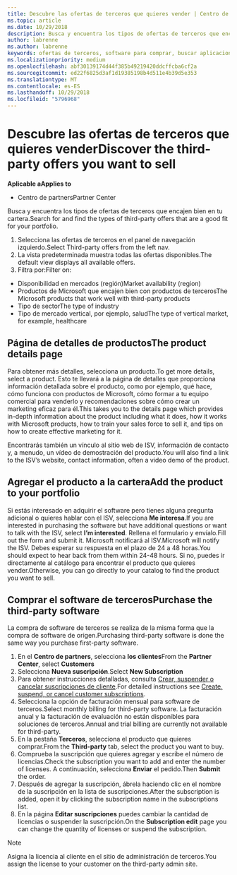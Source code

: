 ```yaml
---
title: Descubre las ofertas de terceros que quieres vender | Centro de partners
ms.topic: article
ms.date: 10/29/2018
description: Busca y encuentra los tipos de ofertas de terceros que encajen bien en tu cartera.
author: labrenne
ms.author: labrenne
keywords: ofertas de terceros, software para comprar, buscar aplicaciones de terceros
ms.localizationpriority: medium
ms.openlocfilehash: abf30139174d44f385b49219420ddcffcba6cf2a
ms.sourcegitcommit: ed22f6825d3af1d19385198b4d511e4b39d5e353
ms.translationtype: MT
ms.contentlocale: es-ES
ms.lasthandoff: 10/29/2018
ms.locfileid: "5796968"
---
```

# <a name="discover-the-third-party-offers-you-want-to-sell"></a><span data-ttu-id="261f0-104">Descubre las ofertas de terceros que quieres vender</span><span class="sxs-lookup"><span data-stu-id="261f0-104">Discover the third-party offers you want to sell</span></span>

**<span data-ttu-id="261f0-105">Aplicable a</span><span class="sxs-lookup"><span data-stu-id="261f0-105">Applies to</span></span>**

-  <span data-ttu-id="261f0-106">Centro de partners</span><span class="sxs-lookup"><span data-stu-id="261f0-106">Partner Center</span></span>

<span data-ttu-id="261f0-107">Busca y encuentra los tipos de ofertas de terceros que encajen bien en tu cartera.</span><span class="sxs-lookup"><span data-stu-id="261f0-107">Search for and find the types of third-party offers that are a good fit for your portfolio.</span></span> 

1.  <span data-ttu-id="261f0-108">Selecciona las ofertas de terceros en el panel de navegación izquierdo.</span><span class="sxs-lookup"><span data-stu-id="261f0-108">Select Third-party offers from the left nav.</span></span> 
2.  <span data-ttu-id="261f0-109">La vista predeterminada muestra todas las ofertas disponibles.</span><span class="sxs-lookup"><span data-stu-id="261f0-109">The default view displays all available offers.</span></span> 
3.  <span data-ttu-id="261f0-110">Filtra por:</span><span class="sxs-lookup"><span data-stu-id="261f0-110">Filter on:</span></span>

- <span data-ttu-id="261f0-111">Disponibilidad en mercados (región)</span><span class="sxs-lookup"><span data-stu-id="261f0-111">Market availability (region)</span></span>
- <span data-ttu-id="261f0-112">Productos de Microsoft que encajen bien con productos de terceros</span><span class="sxs-lookup"><span data-stu-id="261f0-112">The Microsoft products that work well with third-party products</span></span>
- <span data-ttu-id="261f0-113">Tipo de sector</span><span class="sxs-lookup"><span data-stu-id="261f0-113">The type of industry</span></span>
- <span data-ttu-id="261f0-114">Tipo de mercado vertical, por ejemplo, salud</span><span class="sxs-lookup"><span data-stu-id="261f0-114">The type of vertical market, for example, healthcare</span></span>

## <a name="the-product-details-page"></a><span data-ttu-id="261f0-115">Página de detalles de productos</span><span class="sxs-lookup"><span data-stu-id="261f0-115">The product details page</span></span>

<span data-ttu-id="261f0-116">Para obtener más detalles, selecciona un producto.</span><span class="sxs-lookup"><span data-stu-id="261f0-116">To get more details, select a product.</span></span> <span data-ttu-id="261f0-117">Esto te llevará a la página de detalles que proporciona información detallada sobre el producto, como por ejemplo, qué hace, cómo funciona con productos de Microsoft, cómo formar a tu equipo comercial para venderlo y recomendaciones sobre cómo crear un marketing eficaz para él.</span><span class="sxs-lookup"><span data-stu-id="261f0-117">This takes you to the details page which provides in-depth information about the product including what it does, how it works with Microsoft products, how to train your sales force to sell it, and tips on how to create effective marketing for it.</span></span> 

<span data-ttu-id="261f0-118">Encontrarás también un vínculo al sitio web de ISV, información de contacto y, a menudo, un vídeo de demostración del producto.</span><span class="sxs-lookup"><span data-stu-id="261f0-118">You will also find a link to the ISV’s website, contact information, often a video demo of the product.</span></span> 

## <a name="add-the-product-to-your-portfolio"></a><span data-ttu-id="261f0-119">Agregar el producto a la cartera</span><span class="sxs-lookup"><span data-stu-id="261f0-119">Add the product to your portfolio</span></span>

<span data-ttu-id="261f0-120">Si estás interesado en adquirir el software pero tienes alguna pregunta adicional o quieres hablar con el ISV, selecciona **Me interesa**.</span><span class="sxs-lookup"><span data-stu-id="261f0-120">If you are interested in purchasing the software but have additional questions or want to talk with the ISV, select **I’m interested**.</span></span> <span data-ttu-id="261f0-121">Rellena el formulario y envíalo.</span><span class="sxs-lookup"><span data-stu-id="261f0-121">Fill out the form and submit it.</span></span> <span data-ttu-id="261f0-122">Microsoft notificará al ISV.</span><span class="sxs-lookup"><span data-stu-id="261f0-122">Microsoft will notify the ISV.</span></span> <span data-ttu-id="261f0-123">Debes esperar su respuesta en el plazo de 24 a 48 horas.</span><span class="sxs-lookup"><span data-stu-id="261f0-123">You should expect to hear back from them within 24-48 hours.</span></span> <span data-ttu-id="261f0-124">Si no, puedes ir directamente al catálogo para encontrar el producto que quieres vender.</span><span class="sxs-lookup"><span data-stu-id="261f0-124">Otherwise, you can go directly to your catalog to find the product you want to sell.</span></span>

## <a name="purchase-the-third-party-software"></a><span data-ttu-id="261f0-125">Comprar el software de terceros</span><span class="sxs-lookup"><span data-stu-id="261f0-125">Purchase the third-party software</span></span>

<span data-ttu-id="261f0-126">La compra de software de terceros se realiza de la misma forma que la compra de software de origen.</span><span class="sxs-lookup"><span data-stu-id="261f0-126">Purchasing third-party software is done the same way you purchase first-party software.</span></span> 

1. <span data-ttu-id="261f0-127">En el **Centro de partners**, selecciona **los clientes**</span><span class="sxs-lookup"><span data-stu-id="261f0-127">From the **Partner Center**, select **Customers**</span></span>
2. <span data-ttu-id="261f0-128">Selecciona **Nueva suscripción**.</span><span class="sxs-lookup"><span data-stu-id="261f0-128">Select **New Subscription**</span></span>
3. <span data-ttu-id="261f0-129">Para obtener instrucciones detalladas, consulta [Crear, suspender o cancelar suscripciones de cliente](create-a-new-subscription.md).</span><span class="sxs-lookup"><span data-stu-id="261f0-129">For detailed instructions see [Create, suspend, or cancel customer subscriptions](create-a-new-subscription.md).</span></span>
4.  <span data-ttu-id="261f0-130">Selecciona la opción de facturación mensual para software de terceros.</span><span class="sxs-lookup"><span data-stu-id="261f0-130">Select monthly billing for third-party software.</span></span> <span data-ttu-id="261f0-131">La facturación anual y la facturación de evaluación no están disponibles para soluciones de terceros.</span><span class="sxs-lookup"><span data-stu-id="261f0-131">Annual and trial billing are currently not available for third-party.</span></span>
5.  <span data-ttu-id="261f0-132">En la pestaña **Terceros**, selecciona el producto que quieres comprar.</span><span class="sxs-lookup"><span data-stu-id="261f0-132">From the **Third-party** tab, select the product you want to buy.</span></span>
6.  <span data-ttu-id="261f0-133">Comprueba la suscripción que quieres agregar y escribe el número de licencias.</span><span class="sxs-lookup"><span data-stu-id="261f0-133">Check the subscription you want to add and enter the number of licenses.</span></span> <span data-ttu-id="261f0-134">A continuación, selecciona **Enviar** el pedido.</span><span class="sxs-lookup"><span data-stu-id="261f0-134">Then **Submit** the order.</span></span>
7.  <span data-ttu-id="261f0-135">Después de agregar la suscripción, ábrela haciendo clic en el nombre de la suscripción en la lista de suscripciones.</span><span class="sxs-lookup"><span data-stu-id="261f0-135">After the subscription is added, open it by clicking the subscription name in the subscriptions list.</span></span> 
8.  <span data-ttu-id="261f0-136">En la página **Editar suscripciones** puedes cambiar la cantidad de licencias o suspender la suscripción.</span><span class="sxs-lookup"><span data-stu-id="261f0-136">On the **Subscription edit** page you can change the quantity of licenses or suspend the subscription.</span></span>

> [!NOTE]  
>  <span data-ttu-id="261f0-137">Asigna la licencia al cliente en el sitio de administración de terceros.</span><span class="sxs-lookup"><span data-stu-id="261f0-137">You assign the license to your customer on the third-party admin site.</span></span>

    


